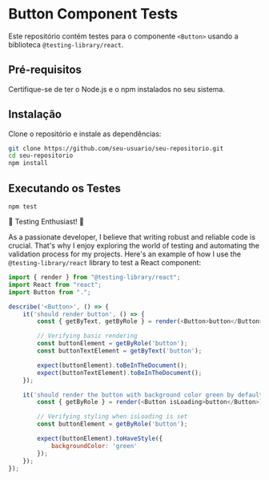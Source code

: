 # Button Component Tests

Este repositório contém testes para o componente `<Button>` usando a biblioteca `@testing-library/react`.

## Pré-requisitos

Certifique-se de ter o Node.js e o npm instalados no seu sistema.

## Instalação

Clone o repositório e instale as dependências:

```sh
git clone https://github.com/seu-usuario/seu-repositorio.git
cd seu-repositorio
npm install
```
## Executando os Testes

```
npm test
```

🧪 Testing Enthusiast! 🧪

As a passionate developer, I believe that writing robust and reliable code is crucial. That's why I enjoy exploring the world of testing and automating the validation process for my projects. Here's an example of how I use the `@testing-library/react` library to test a React component:

```javascript
import { render } from "@testing-library/react";
import React from "react";
import Button from ".";

describe('<Button>', () => {
    it('should render button', () => {
        const { getByText, getByRole } = render(<Button>button</Button>);

        // Verifying basic rendering
        const buttonElement = getByRole('button');
        const buttonTextElement = getByText('button');

        expect(buttonElement).toBeInTheDocument();
        expect(buttonTextElement).toBeInTheDocument();
    });

    it('should render the button with background color green by default', () => {
        const { getByRole } = render(<Button isLoading>button</Button>);

        // Verifying styling when isLoading is set
        const buttonElement = getByRole('button');

        expect(buttonElement).toHaveStyle({
            backgroundColor: 'green'
        });
    });
});

```


